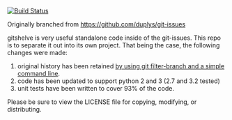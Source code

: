 [![Build
Status](https://travis-ci.org/mcepl/gitshelve.svg?branch=cleanup)](https://travis-ci.org/mcepl/gitshelve)


Originally branched from https://github.com/duplys/git-issues

gitshelve is very useful standalone code inside of the git-issues.  This
repo is to separate it out into its own project.  That being the case,
the following changes were made:

1. original history has been retained [by using git filter-branch and
a simple command
line](http://git.661346.n2.nabble.com/Remove-all-files-except-a-few-files-using-filter-branch-td7567155.html).
2. code has been updated to support python 2 and 3 (2.7 and 3.2 tested)
3. unit tests have been written to cover 93% of the code.

Please be sure to view the LICENSE file for copying, modifying, or
distributing.
